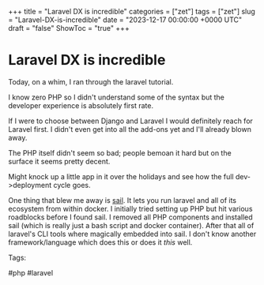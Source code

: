 +++
title = "Laravel DX is incredible"
categories = ["zet"]
tags = ["zet"]
slug = "Laravel-DX-is-incredible"
date = "2023-12-17 00:00:00 +0000 UTC"
draft = "false"
ShowToc = "true"
+++

# Laravel DX is incredible

Today, on a whim, I ran through the laravel tutorial. 

I know zero PHP so I didn't understand some of the syntax but the developer experience
is absolutely first rate.

If I were to choose between Django and Laravel I would definitely reach for Laravel
first. I didn't even get into all the add-ons yet and I'll already blown away.

The PHP itself didn't seem so bad; people bemoan it hard but on the surface
it seems pretty decent.

Might knock up a little app in it over the holidays and see how the full dev->deployment
cycle goes.

One thing that blew me away is [sail](https://laravel.com/docs/10.x/sail). It lets you
run laravel and all of its ecosystem from within docker. I initially tried setting up PHP 
but hit various roadblocks before I found sail. I removed all PHP components and installed 
sail (which is really just a bash script and docker container). After that all of laravel's
CLI tools where magically embedded into sail. I don't know another framework/language which 
does this or does it *this* well.

Tags:

  #php #laravel


